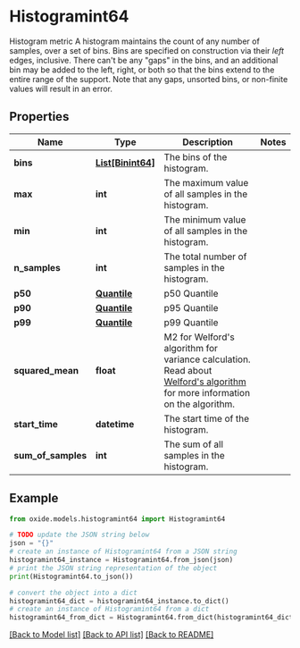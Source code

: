 # Histogramint64

Histogram metric  A histogram maintains the count of any number of samples, over a set of bins. Bins are specified on construction via their _left_ edges, inclusive. There can't be any \"gaps\" in the bins, and an additional bin may be added to the left, right, or both so that the bins extend to the entire range of the support.  Note that any gaps, unsorted bins, or non-finite values will result in an error.

## Properties

Name | Type | Description | Notes
------------ | ------------- | ------------- | -------------
**bins** | [**List[Binint64]**](Binint64.md) | The bins of the histogram. | 
**max** | **int** | The maximum value of all samples in the histogram. | 
**min** | **int** | The minimum value of all samples in the histogram. | 
**n_samples** | **int** | The total number of samples in the histogram. | 
**p50** | [**Quantile**](Quantile.md) | p50 Quantile | 
**p90** | [**Quantile**](Quantile.md) | p95 Quantile | 
**p99** | [**Quantile**](Quantile.md) | p99 Quantile | 
**squared_mean** | **float** | M2 for Welford&#39;s algorithm for variance calculation.  Read about [Welford&#39;s algorithm](https://en.wikipedia.org/wiki/Algorithms_for_calculating_variance#Welford&#39;s_online_algorithm) for more information on the algorithm. | 
**start_time** | **datetime** | The start time of the histogram. | 
**sum_of_samples** | **int** | The sum of all samples in the histogram. | 

## Example

```python
from oxide.models.histogramint64 import Histogramint64

# TODO update the JSON string below
json = "{}"
# create an instance of Histogramint64 from a JSON string
histogramint64_instance = Histogramint64.from_json(json)
# print the JSON string representation of the object
print(Histogramint64.to_json())

# convert the object into a dict
histogramint64_dict = histogramint64_instance.to_dict()
# create an instance of Histogramint64 from a dict
histogramint64_from_dict = Histogramint64.from_dict(histogramint64_dict)
```
[[Back to Model list]](../README.md#documentation-for-models) [[Back to API list]](../README.md#documentation-for-api-endpoints) [[Back to README]](../README.md)


